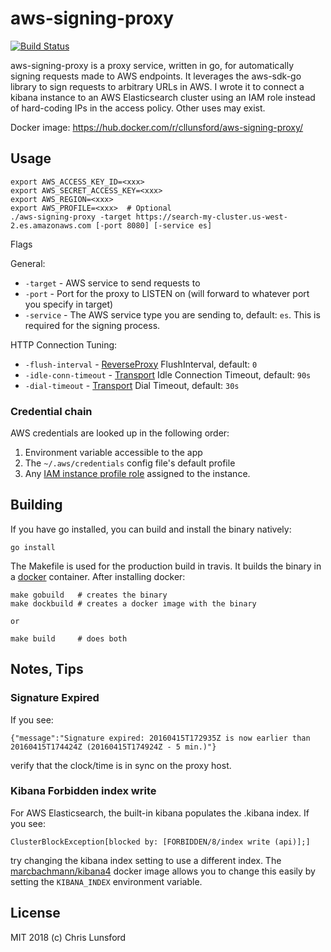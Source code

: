 aws-signing-proxy
=================
[![Build Status](https://travis-ci.org/cllunsford/aws-signing-proxy.svg?branch=master)](https://travis-ci.org/cllunsford/aws-signing-proxy)

aws-signing-proxy is a proxy service, written in go, for automatically signing requests made to AWS endpoints.  It leverages the aws-sdk-go library to sign requests to arbitrary URLs in AWS.  I wrote it to connect a kibana instance to an AWS Elasticsearch cluster using an IAM role instead of hard-coding IPs in the access policy.  Other uses may exist.

Docker image: https://hub.docker.com/r/cllunsford/aws-signing-proxy/

## Usage

```
export AWS_ACCESS_KEY_ID=<xxx>
export AWS_SECRET_ACCESS_KEY=<xxx>
export AWS_REGION=<xxx>
export AWS_PROFILE=<xxx>  # Optional
./aws-signing-proxy -target https://search-my-cluster.us-west-2.es.amazonaws.com [-port 8080] [-service es]
```

Flags

General:

 * `-target` - AWS service to send requests to
 * `-port` - Port for the proxy to LISTEN on (will forward to whatever port you specify in target)
 * `-service` - The AWS service type you are sending to, default: `es`.  This is required for the signing process.

HTTP Connection Tuning:

 * `-flush-interval` - [ReverseProxy](https://golang.org/pkg/net/http/httputil/#ReverseProxy) FlushInterval, default: `0`
 * `-idle-conn-timeout` - [Transport](https://golang.org/pkg/net/http/#Transport) Idle Connection Timeout, default: `90s`
 * `-dial-timeout` - [Transport](https://golang.org/pkg/net/http/#Transport) Dial Timeout, default: `30s`

### Credential chain

AWS credentials are looked up in the following order:

 1. Environment variable accessible to the app
 2. The `~/.aws/credentials` config file's default profile
 3. Any [IAM instance profile role](http://docs.aws.amazon.com/IAM/latest/UserGuide/id_roles_use_switch-role-ec2.html) assigned to the instance.

## Building

If you have go installed, you can build and install the binary natively:

```
go install
```

The Makefile is used for the production build in travis.  It builds the binary in a [docker](https://docs.docker.com/install/) container. After installing docker:

```
make gobuild   # creates the binary
make dockbuild # creates a docker image with the binary

or

make build     # does both
```

## Notes, Tips

### Signature Expired

If you see:

`{"message":"Signature expired: 20160415T172935Z is now earlier than 20160415T174424Z (20160415T174924Z - 5 min.)"}`

verify that the clock/time is in sync on the proxy host.

### Kibana Forbidden index write

For AWS Elasticsearch, the built-in kibana populates the .kibana index.  If you see:

`ClusterBlockException[blocked by: [FORBIDDEN/8/index write (api)];]`

try changing the kibana index setting to use a different index.  The [marcbachmann/kibana4](https://github.com/marcbachmann/dockerfile-kibana4) docker image allows you to change this easily by setting the ```KIBANA_INDEX``` environment variable.

## License

MIT 2018 (c) Chris Lunsford
